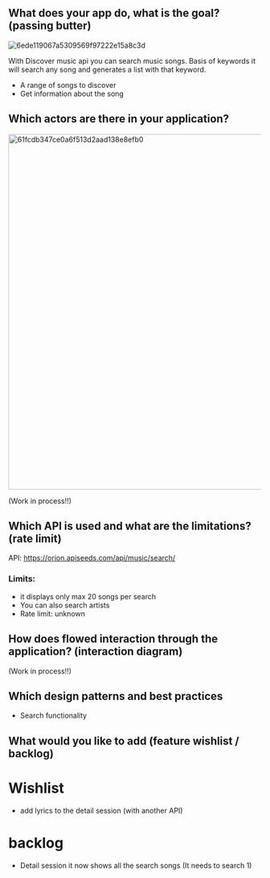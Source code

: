 

## What does your app do, what is the goal? (passing butter)

![6ede119067a5309569f97222e15a8c3d](https://user-images.githubusercontent.com/43183768/74226067-28c84e80-4cbc-11ea-8fca-dd4eae058378.jpg)

With Discover music api you can search music songs. Basis of keywords it will search any song and generates a list with that keyword. 

* A range of songs to discover
* Get information about the song

## Which actors are there in your application? 

<img width="706" alt="61fcdb347ce0a6f513d2aad138e8efb0" src="https://user-images.githubusercontent.com/43183768/74226997-cf611f00-4cbd-11ea-91e8-9310f6a75e66.png">

(Work in process!!)

## Which API is used and what are the limitations? (rate limit)

API:  https://orion.apiseeds.com/api/music/search/ 

### Limits:
* it displays only max 20 songs per search
* You can also search artists 
* Rate limit: unknown

## How does flowed interaction through the application? (interaction diagram)
(Work in process!!)

## Which design patterns and best practices
* Search functionality

## What would you like to add (feature wishlist / backlog)

# Wishlist
* add lyrics to the detail session (with another API)

# backlog
* Detail session it now shows all the search songs (It needs to search 1)


